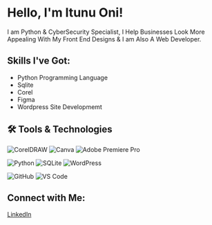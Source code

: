 # Hello, I'm Itunu Oni!

I am Python & CyberSecurity Specialist, I Help Businesses Look More Appealing With My Front End Designs & I am Also A Web Developer.

## Skills I've Got:
- Python Programming Language
- Sqlite
- Corel
- Figma
- Wordpress Site Developmemt

## 🛠️ Tools & Technologies

<!-- Design Tools -->
![CorelDRAW](https://img.shields.io/badge/CorelDRAW-0C8644?style=for-the-badge&logo=coreldraw&logoColor=white)
![Canva](https://img.shields.io/badge/Canva-00C4CC?style=for-the-badge&logo=canva&logoColor=white)
![Adobe Premiere Pro](https://img.shields.io/badge/Premiere%20Pro-9999FF?style=for-the-badge&logo=adobe-premiere-pro&logoColor=white)

<!-- Development -->
![Python](https://img.shields.io/badge/Python-3776AB?style=for-the-badge&logo=python&logoColor=white)
![SQLite](https://img.shields.io/badge/SQLite-003B57?style=for-the-badge&logo=sqlite&logoColor=white)
![WordPress](https://img.shields.io/badge/WordPress-21759B?style=for-the-badge&logo=wordpress&logoColor=white)

<!-- Others (Add More if Needed) -->
![GitHub](https://img.shields.io/badge/GitHub-181717?style=for-the-badge&logo=github&logoColor=white)
![VS Code](https://img.shields.io/badge/VS%20Code-007ACC?style=for-the-badge&logo=visual-studio-code&logoColor=white)


## Connect with Me:
[LinkedIn](https://linkedin.com/in/ItunuOni)


<!--
**ItunuOni/ItunuOni** is a ✨ _special_ ✨ repository because its `README.md` (this file) appears on your GitHub profile.

Here are some ideas to get you started:

- 🔭 I’m currently working on ...
- 🌱 I’m currently learning ...
- 👯 I’m looking to collaborate on ...
- 🤔 I’m looking for help with ...
- 💬 Ask me about ...
- 📫 How to reach me: ...
- 😄 Pronouns: ...
- ⚡ Fun fact: ...
-->
